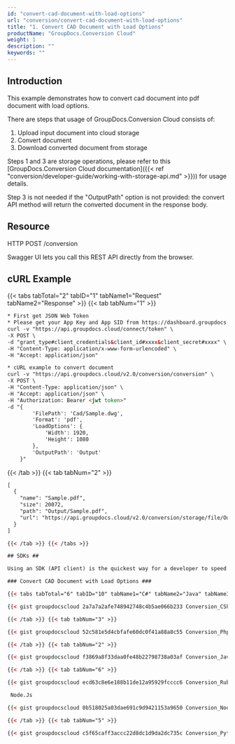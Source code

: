 ```yaml
---
id: "convert-cad-document-with-load-options"
url: "conversion/convert-cad-document-with-load-options"
title: "1. Convert CAD Document with Load Options"
productName: "GroupDocs.Conversion Cloud"
weight: 1
description: ""
keywords: ""
---
```


## Introduction ##

This example demonstrates how to convert cad document into pdf document with load options.

There are steps that usage of GroupDocs.Conversion Cloud consists of:

   1. Upload input document into cloud storage
   2. Convert document
   3. Download converted document from storage

Steps 1 and 3 are storage operations, please refer to this [GroupDocs.Conversion Cloud documentation]({{< ref "conversion/developer-guide/working-with-storage-api.md" >}})) for usage details.

Step 3 is not needed if the "OutputPath" option is not provided: the convert API method will return the converted document in the response body.

## Resource ##

HTTP POST /conversion

Swagger UI lets you call this REST API directly from the browser. 

## cURL Example ##

{{< tabs tabTotal="2" tabID="1" tabName1="Request" tabName2="Response" >}} {{< tab tabNum="1" >}}

```html
* First get JSON Web Token
* Please get your App Key and App SID from https://dashboard.groupdocs.cloud/#/apps. Kindly place App Key in "client_secret" and App SID in "client_id" argument.
curl -v "https://api.groupdocs.cloud/connect/token" \
-X POST \
-d "grant_type#client_credentials&client_id#xxxx&client_secret#xxxx" \
-H "Content-Type: application/x-www-form-urlencoded" \
-H "Accept: application/json"

* cURL example to convert document
curl -v "https://api.groupdocs.cloud/v2.0/conversion/conversion" \
-X POST \
-H "Content-Type: application/json" \
-H "Accept: application/json" \
-H "Authorization: Bearer <jwt token>"
-d "{
        'FilePath': 'Cad/Sample.dwg',
        'Format': 'pdf',
        'LoadOptions': {
            'Width': 1920,
            'Height': 1080
        },
        'OutputPath': 'Output'
    }"

```

{{< /tab >}} {{< tab tabNum="2" >}}

```html
[
  {
    "name": "Sample.pdf",
    "size": 20072,
    "path": "Output/Sample.pdf",
    "url": "https://api.groupdocs.cloud/v2.0/conversion/storage/file/Output/Sample.pdf"
  }
]

{{< /tab >}} {{< /tabs >}}

## SDKs ##

Using an SDK (API client) is the quickest way for a developer to speed up the development. An SDK takes care of a lot of low-level details of making requests and handling responses and lets you focus on writing code specific to your particular project. Check out our [GitHub repository](https://github.com/groupdocs-conversion-cloud) for a complete list of GroupDocs.Conversion Cloud SDKs along with working examples, to get you started in no time. Please check [Available SDKs]({{< ref "conversion/getting-started/available-sdks.md" >}}) article to learn how to add an SDK to your project.

### Convert CAD Document with Load Options ###

{{< tabs tabTotal="6" tabID="10" tabName1="C#" tabName2="Java" tabName3="PHP" tabName4="Node.js" tabName5="Python" tabName6="Ruby" >}} {{< tab tabNum="1" >}}

{{< gist groupdocscloud 2a7a7a2afe748942748c4b5ae066b233 Conversion_CSharp_Load_Options_CAD.cs >}}

{{< /tab >}} {{< tab tabNum="3" >}}

{{< gist groupdocscloud 52c581e5d4cbfafe60dc0f41a88a8c55 Conversion_Php_Load_Options_CAD.php >}}

{{< /tab >}} {{< tab tabNum="2" >}}

{{< gist groupdocscloud f3869a8f33daa0fe48b22798738a03af Conversion_Java_Load_Options_CAD.java >}}

{{< /tab >}} {{< tab tabNum="6" >}}

{{< gist groupdocscloud ecd63c8e6e188b11de12a95929fcccc6 Conversion_Ruby_Load_Options_CAD.rb >}}

 Node.Js

{{< gist groupdocscloud 0b518025a03dae691c9d9421153a9650 Conversion_Node_Load_Options_CAD.js >}}

{{< /tab >}} {{< tab tabNum="5" >}}

{{< gist groupdocscloud c5f65caff3accc22d8dc1d9da2dc735c Conversion_Python_Load_Options_CAD.py >}}
